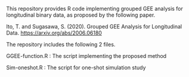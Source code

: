 This repository provides R code implementing grouped GEE analysis for longitudinal binary data, as proposed by the following paper.

Ito, T. and Sugasawa, S. (2020). Grouped GEE Analysis for Longitudinal Data. https://arxiv.org/abs/2006.06180 

The repository includes the following 2 files.

GGEE-function.R : The script implementing the proposed method 

Sim-oneshot.R : The script for one-shot simulation study 
